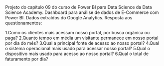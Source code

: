 Projeto do capítulo 09 do curso de Power BI para Data Science da Data Science Academy.
Dashboard para análise de dados de E-Commerce com Power BI. Dados extraídos do Google Analytics.
Resposta aos questionamentos:

1.Como os clientes mais acessam nosso portal, por busca orgânica ou paga?
2.Quanto tempo em média um visitante permanece em nosso portal por dia do mês?
3.Qual a principal fonte de acesso ao nosso portal?
4.Qual o sistema operacional mais usado para acessar nosso portal?
5.Qual o dispositivo mais usado para acesso ao nosso portal?
6.Qual o total de faturamento por dia?
